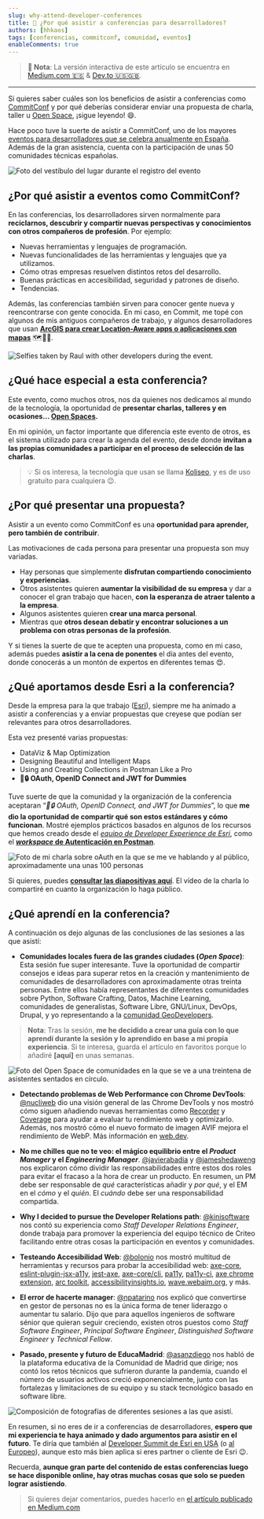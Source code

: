 ```yaml
---
slug: why-attend-developer-conferences
title: 👥 ¿Por qué asistir a conferencias para desarrolladores?
authors: [hhkaos]
tags: [conferencias, commitconf, comunidad, eventos]
enableComments: true 
---
```


> **📄 Nota**: La versión interactiva de este artículo se encuentra en [Medium.com 🇪🇸](https://medium.com/@hhkaos/por-qu%C3%A9-asistir-a-conferencias-para-desarrolladores-4c22cbe132cf) & [Dev.to 🇺🇸🇬🇧](https://dev.to/hhkaos/why-attend-developer-conferences-59b3).

---

Si quieres saber cuáles son los beneficios de asistir a conferencias como [CommitConf](https://2023.commit-conf.com/es/) y por qué deberías considerar enviar una propuesta de charla, taller u [Open Space](https://en.wikipedia.org/wiki/Open_Space_Technology), ¡sigue leyendo! 😄.

Hace poco tuve la suerte de asistir a CommitConf, uno de los mayores [eventos para desarrolladores que se celebra anualmente en España](https://twitter.com/i/lists/1571289000886910977/members). Además de la gran asistencia, cuenta con la participación de unas 50 comunidades técnicas españolas.

![Foto del vestíbulo del lugar durante el registro del evento](./commitconf23-checkin.jpg)

## ¿Por qué asistir a eventos como CommitConf?

En las conferencias, los desarrolladores sirven normalmente para **reciclarnos, descubrir y compartir nuevas perspectivas y conocimientos con otros compañeros de profesión**. Por ejemplo:

* Nuevas herramientas y lenguajes de programación.
* Nuevas funcionalidades de las herramientas y lenguajes que ya utilizamos.
* Cómo otras empresas resuelven distintos retos del desarrollo.
* Buenas prácticas en accesibilidad, seguridad y patrones de diseño.
* Tendencias.

Además, las conferencias también sirven para conocer gente nueva y reencontrarse con gente conocida. En mi caso, en Commit, me topé con algunos de mis antiguos compañeros de trabajo, y algunos desarrolladores que usan **[ArcGIS para crear Location-Aware apps o aplicaciones con mapas](https://developers.arcgis.com/documentation/mapping-apis-and-services/)** 🗺️📍😄.

![Selfies taken by Raul with other developers during the event.](./commitconf23-developers.jpg)

## ¿Qué hace especial a esta conferencia?

Este evento, como muchos otros, nos da quienes nos dedicamos al mundo de la tecnología, la oportunidad de **presentar charlas, talleres y en ocasiones… [Open Spaces](https://en.wikipedia.org/wiki/Open_Space_Technology).**


En mi opinión, un factor importante que diferencia este evento de otros, es el sistema utilizado para crear la agenda del evento, desde donde **invitan a las propias comunidades a participar en el proceso de selección de las charlas**.

> 💡 Si os interesa, la tecnología que usan se llama [Koliseo](https://koliseo.com/), y es de uso gratuito para cualquiera 😉.

## ¿Por qué presentar una propuesta?


Asistir a un evento como CommitConf es una **oportunidad para aprender, pero también de contribuir**.

Las motivaciones de cada persona para presentar una propuesta son muy variadas.

* Hay personas que simplemente **disfrutan compartiendo conocimiento y experiencias**.
* Otros asistentes quieren **aumentar la visibilidad de su empresa** y dar a conocer el gran trabajo que hacen, **con la esperanza de atraer talento a la empresa**.
* Algunos asistentes quieren **crear una marca personal**.
* Mientras que **otros desean debatir y encontrar soluciones a un problema con otras personas de la profesión**.

Y si tienes la suerte de que te acepten una propuesta, como en mi caso, además puedes **asistir a la cena de ponentes** el día antes del evento, donde conocerás a un montón de expertos en diferentes temas 😍.

## ¿Qué aportamos desde Esri a la conferencia?

Desde la empresa para la que trabajo ([Esri](http://esri.com/)), siempre me ha animado a asistir a conferencias y a enviar propuestas que creyese que podían ser relevantes para otros desarrolladores.

Esta vez presenté varias propuestas:

* DataViz & Map Optimization
* Designing Beautiful and Intelligent Maps
* Using and Creating Collections in Postman Like a Pro
* **🔑🔒 OAuth, OpenID Connect and JWT for Dummies**

Tuve suerte de que la comunidad y la organización de la conferencia aceptaran “*🔑🔒 OAuth, OpenID Connect, and JWT for Dummies*”, lo que **me dio la oportunidad de compartir qué son estos estándares y cómo funcionan**. Mostré ejemplos prácticos basados en algunos de los recursos que hemos creado desde el *[equipo de Developer Experience de Esri](https://www.youtube.com/playlist?list=PL0VMTWv3XRwWL4zG7rB8SlHkE5XXbd5OW)*, como el [***workspace* de Autenticación en Postman**](https://www.postman.com/esridevs/workspace/authentication-in-arcgis/overview).

![Foto de mi charla sobre oAuth en la que se me ve hablando y al público, aproximadamente una unas 100 personas](./commitconf23-raul-jimenez-ortega.jpg)

Si quieres, puedes **[consultar las diapositivas aquí](https://bit.ly/oauth-commit)**. El vídeo de la charla lo compartiré en cuanto la organización lo haga público.

## ¿Qué aprendí en la conferencia?

A continuación os dejo algunas de las conclusiones de las sesiones a las que asistí:

* **Comunidades locales fuera de las grandes ciudades (*Open Space*)**: Esta sesión fue super interesante. Tuve la oportunidad de compartir consejos e ideas para superar retos en la creación y mantenimiento de comunidades de desarrolladores con aproximadamente otras treinta personas. Entre ellos había representantes de diferentes comunidades sobre Python, Software Crafting, Datos, Machine Learning, comunidades de generalistas, Software Libre, GNU/Linux, DevOps, Drupal, y yo representando a la [comunidad GeoDevelopers](https://meetup.com/es-ES/geo-developers).

> **Nota**: Tras la sesión, **me he decidido a crear una guía con lo que aprendí durante la sesión y lo aprendido en base a mi propia experiencia**. Si te interesa, guarda el artículo en favoritos porque lo añadiré **[aquí]** en unas semanas.

![Foto del Open Space de comunidades en la que se ve a una treintena de asistentes sentados en círculo.](./commitcont23-openspace.jpg)

* **Detectando problemas de Web Performance con Chrome DevTools**: [@nucliweb](http://twitter.com/nucliweb) dio una visión general de las Chrome DevTools y nos mostró cómo siguen añadiendo nuevas herramientas como [Recorder](https://developer.chrome.com/docs/devtools/recorder/) y [Coverage](https://developer.chrome.com/docs/devtools/coverage/) para ayudar a evaluar tu rendimiento web y optimizarlo. Además, nos mostró cómo el nuevo formato de imagen AVIF mejora el rendimiento de WebP. Más información en [web.dev](https://web.dev/).

* **No me chilles que no te veo: el mágico equilibrio entre el *Product Manager* y el *Engineering Manager***. [@javierabadia](http://twitter.com/javierabadia) y [@jameshedaweng](http://twitter.com/jameshedaweng) nos explicaron cómo dividir las responsabilidades entre estos dos roles para evitar el fracaso a la hora de crear un producto. En resumen, un PM debe ser responsable de *qué* características añadir y *por qué*, y el EM en el *cómo* y el *quién*. El *cuándo* debe ser una responsabilidad compartida.

* **Why I decided to pursue the Developer Relations path**: [@kinisoftware](http://twitter.com/kinisoftware) nos contó su experiencia como *Staff Developer Relations Engineer*, donde trabaja para promover la experiencia del equipo técnico de Criteo facilitando entre otras cosas la participación en eventos y comunidades.

* **Testeando Accesibilidad Web**: [@bolonio](https://twitter.com/bolonio) nos mostró multitud de herramientas y recursos para probar la accesibilidad web: [axe-core](https://github.com/dequelabs/axe-core), [eslint-plugin-jsx-a11y](https://www.npmjs.com/package/eslint-plugin-jsx-a11y), [jest-axe](https://www.npmjs.com/package/jest-axe), [axe-core/cli](https://www.npmjs.com/package/@axe-core/cli), [pa11y](https://pa11y.org/), [pa11y-ci](https://github.com/pa11y/pa11y-ci), [axe chrome extension](http://deque.com/axe), [arc toolkit](http://paciellogroup.com/toolkit), [accessibilityinsights.io](http://accessibilityinsights.io/), [wave.webaim.org](https://wave.webaim.org/), y más.

* **El error de hacerte manager**: [@npatarino](https://twitter.com/npatarino) nos explicó que convertirse en gestor de personas no es la única forma de tener liderazgo o aumentar tu salario. Dijo que para aquellos ingenieros de software sénior que quieran seguir creciendo, existen otros puestos como *Staff Software Engineer*, *Principal Software Engineer*, *Distinguished Software Engineer* y *Technical Fellow*.

* **Pasado, presente y futuro de EducaMadrid**: [@asanzdiego](https://twitter.com/asanzdiego) nos habló de la plataforma educativa de la Comunidad de Madrid que dirige; nos contó los retos técnicos que sufrieron durante la pandemia, cuando el número de usuarios activos creció exponencialmente, junto con las fortalezas y limitaciones de su equipo y su stack tecnológico basado en software libre.


![Composición de fotografías de diferentes sesiones a las que asistí.](./commitconf23-techsessions.jpg)

En resumen, si no eres de ir a conferencias de desarrolladores, **espero que mi experiencia te haya animado y dado argumentos para asistir en el futuro**. Te diría que también al [Developer Summit de Esri en USA](https://www.esri.com/en-us/about/events/devsummit/save-date) (o [al Europeo](https://www.esri.com/en-us/about/events/devsummit-europe/save-date)), aunque esto más bien aplica si eres partner o cliente de Esri 😉.

Recuerda, **aunque gran parte del contenido de estas conferencias luego se hace disponible online, hay otras muchas cosas que solo se pueden lograr asistiendo**.

> Si quieres dejar comentarios, puedes hacerlo en [el artículo publicado en Medium.com](https://medium.com/@hhkaos/por-qu%C3%A9-asistir-a-conferencias-para-desarrolladores-4c22cbe132cf)